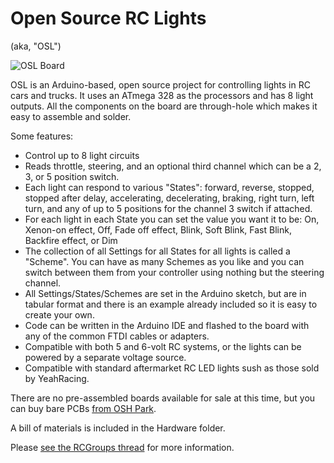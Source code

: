# Open Source RC Lights
(aka, "OSL")

![OSL Board](http://openpanzer.org/images/osl/OSL_gh.jpg "Assembled OSL Board")

OSL is an Arduino-based, open source project for controlling lights in RC cars and trucks. It uses an ATmega 328 as the processors and has 8 light outputs. All the components on the board are through-hole which makes it easy to assemble and solder. 
 
Some features: 
  * Control up to 8 light circuits
  * Reads throttle, steering, and an optional third channel which can be a 2, 3, or 5 position switch. 
  * Each light can respond to various "States": forward, reverse, stopped, stopped after delay, accelerating, decelerating, braking, right turn, left turn, and any of up to 5 positions for the channel 3 switch if attached. 
  * For each light in each State you can set the value you want it to be: On, Xenon-on effect, Off, Fade off effect, Blink, Soft Blink, Fast Blink, Backfire effect, or Dim
  * The collection of all Settings for all States for all lights is called a "Scheme". You can have as many Schemes as you like and you can switch between them from your controller using nothing but the steering channel. 
  * All Settings/States/Schemes are set in the Arduino sketch, but are in tabular format and there is an example already included so it is easy to create your own. 
  * Code can be written in the Arduino IDE and flashed to the board with any of the common FTDI cables or adapters.
  * Compatible with both 5 and 6-volt RC systems, or the lights can be powered by a separate voltage source.
  * Compatible with standard aftermarket RC LED lights sush as those sold by YeahRacing. 

There are no pre-assembled boards available for sale at this time, but you can buy bare PCBs [from OSH Park](https://oshpark.com/shared_projects/kmCzNipk). 

A bill of materials is included in the Hardware folder. 

Please [see the RCGroups thread](http://www.rcgroups.com/forums/showthread.php?t=1539753) for more information. 
